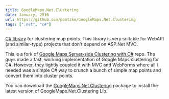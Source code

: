 ```yaml
---
title: GoogleMaps.Net.Clustering
date: January, 2016
url: https://github.com/pootzko/GoogleMaps.Net.Clustering
tags: [".net", "c#"]
---
```


<a href="https://github.com/pootzko/GoogleMaps.Net.Clustering">C# library</a> for clustering map points. This library is very suitable for WebAPI (and similar-type) projects that don't depend on ASP.Net MVC.

This is a fork of <a href="https://github.com/kunukn/Google-Maps-Clustering-CSharp">Google Maps Server-side Clustering with C#</a> repo. The guys made a fast, working implementation of Google Maps clustering for C#. However, they tightly coupled it with MVC and WebForms where all I needed was a simple C# way to crunch a bunch of simple map points and convert them into cluster points.

You can download the <a href="https://www.nuget.org/packages/GoogleMaps.Net.Clustering/">GoogleMaps.Net.Clustering</a> package to install the latest version of GoogleMaps.Net.Clustering Lib.